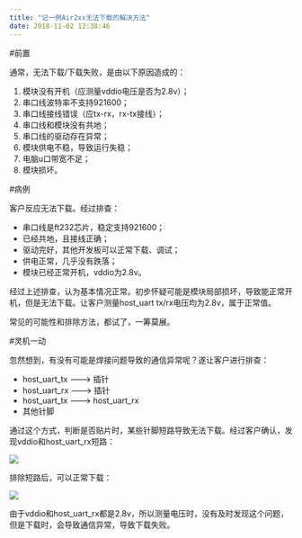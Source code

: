 ```yaml
---
title: "记一例Air2xx无法下载的解决方法"
date: 2018-11-02 12:38:46
---
```


#前置

通常，无法下载/下载失败，是由以下原因造成的：
1. 模块没有开机（应测量vddio电压是否为2.8v）；
2. 串口线波特率不支持921600；
2. 串口线接线错误（应tx-rx，rx-tx接线）；
2. 串口线和模块没有共地；
2. 串口线的驱动存在异常；
2. 模块供电不稳，导致运行失稳；
2. 电脑u口带宽不足；
2. 模块损坏。

#病例

客户反应无法下载。经过排查：
- 串口线是ft232芯片，稳定支持921600；
- 已经共地，且接线正确；
- 驱动完好，其他开发板可以正常下载、调试；
- 供电正常，几乎没有跌落；
- 模块已经正常开机，vddio为2.8v。

经过上述排查，认为基本情况正常。初步怀疑可能是模块局部损坏，导致能正常开机，但是无法下载。让客户测量host_uart tx/rx电压均为2.8v，属于正常值。

常见的可能性和排除方法，都试了，一筹莫展。

#灵机一动

忽然想到，有没有可能是焊接问题导致的通信异常呢？遂让客户进行排查：

- host_uart_tx --->  插针
- host_uart_rx --->  插针
- host_uart_tx ---> host_uart_rx
- 其他针脚

通过这个方式，判断是否贴片时，某些针脚短路导致无法下载。经过客户确认，发现vddio和host_uart_rx短路：

![](http://doc.openluat.com/api/static/editormd/php/../uploads/5_38875.png)

排除短路后，可以正常下载：

![](http://doc.openluat.com/api/static/editormd/php/../uploads/5_12937.png)

由于vddio和host_uart_rx都是2.8v，所以测量电压时，没有及时发现这个问题，但是下载时，会导致通信异常，导致下载失败。
